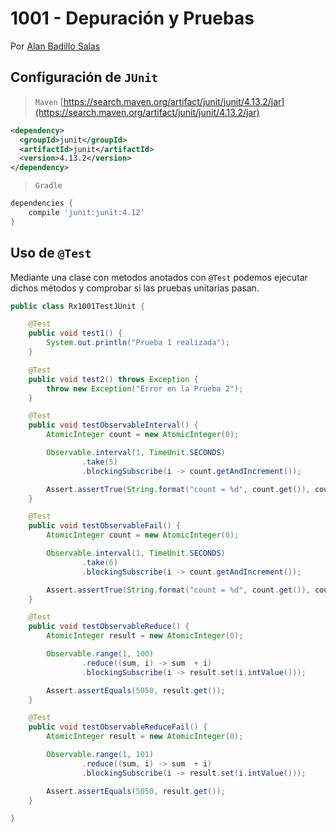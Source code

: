 # 1001 - Depuración y Pruebas

Por [Alan Badillo Salas](https://www.nomadacode.com)

## Configuración de `JUnit`

> `Maven` [https://search.maven.org/artifact/junit/junit/4.13.2/jar](https://search.maven.org/artifact/junit/junit/4.13.2/jar)

```xml
<dependency>
  <groupId>junit</groupId>
  <artifactId>junit</artifactId>
  <version>4.13.2</version>
</dependency>
```

> `Gradle`

```gradle
dependencies {
    compile 'junit:junit:4.12'
}
```

## Uso de `@Test`

Mediante una clase con metodos anotados con `@Test` podemos ejecutar dichos métodos y comprobar si las pruebas unitarias pasan.

```java
public class Rx1001TestJUnit {

    @Test
    public void test1() {
        System.out.println("Prueba 1 realizada");
    }

    @Test
    public void test2() throws Exception {
        throw new Exception("Error en la Prueba 2");
    }

    @Test
    public void testObservableInterval() {
        AtomicInteger count = new AtomicInteger(0);

        Observable.interval(1, TimeUnit.SECONDS)
                .take(5)
                .blockingSubscribe(i -> count.getAndIncrement());

        Assert.assertTrue(String.format("count = %d", count.get()), count.get() == 5);
    }

    @Test
    public void testObservableFail() {
        AtomicInteger count = new AtomicInteger(0);

        Observable.interval(1, TimeUnit.SECONDS)
                .take(6)
                .blockingSubscribe(i -> count.getAndIncrement());

        Assert.assertTrue(String.format("count = %d", count.get()), count.get() == 5);
    }

    @Test
    public void testObservableReduce() {
        AtomicInteger result = new AtomicInteger(0);

        Observable.range(1, 100)
                .reduce((sum, i) -> sum  + i)
                .blockingSubscribe(i -> result.set(i.intValue()));

        Assert.assertEquals(5050, result.get());
    }

    @Test
    public void testObservableReduceFail() {
        AtomicInteger result = new AtomicInteger(0);

        Observable.range(1, 101)
                .reduce((sum, i) -> sum  + i)
                .blockingSubscribe(i -> result.set(i.intValue()));

        Assert.assertEquals(5050, result.get());
    }

}
```
